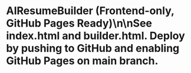 # AIResumeBuilder (Frontend-only, GitHub Pages Ready)\n\nSee index.html and builder.html. Deploy by pushing to GitHub and enabling GitHub Pages on main branch.